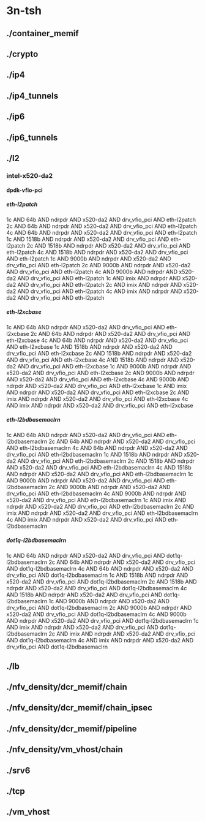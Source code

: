 # 3n-tsh
## ./container_memif
## ./crypto
## ./ip4
## ./ip4_tunnels
## ./ip6
## ./ip6_tunnels
## ./l2
### intel-x520-da2
#### dpdk-vfio-pci
##### eth-l2patch
1c AND 64b AND ndrpdr AND x520-da2 AND drv_vfio_pci AND eth-l2patch
2c AND 64b AND ndrpdr AND x520-da2 AND drv_vfio_pci AND eth-l2patch
4c AND 64b AND ndrpdr AND x520-da2 AND drv_vfio_pci AND eth-l2patch
1c AND 1518b AND ndrpdr AND x520-da2 AND drv_vfio_pci AND eth-l2patch
2c AND 1518b AND ndrpdr AND x520-da2 AND drv_vfio_pci AND eth-l2patch
4c AND 1518b AND ndrpdr AND x520-da2 AND drv_vfio_pci AND eth-l2patch
1c AND 9000b AND ndrpdr AND x520-da2 AND drv_vfio_pci AND eth-l2patch
2c AND 9000b AND ndrpdr AND x520-da2 AND drv_vfio_pci AND eth-l2patch
4c AND 9000b AND ndrpdr AND x520-da2 AND drv_vfio_pci AND eth-l2patch
1c AND imix AND ndrpdr AND x520-da2 AND drv_vfio_pci AND eth-l2patch
2c AND imix AND ndrpdr AND x520-da2 AND drv_vfio_pci AND eth-l2patch
4c AND imix AND ndrpdr AND x520-da2 AND drv_vfio_pci AND eth-l2patch
##### eth-l2xcbase
1c AND 64b AND ndrpdr AND x520-da2 AND drv_vfio_pci AND eth-l2xcbase
2c AND 64b AND ndrpdr AND x520-da2 AND drv_vfio_pci AND eth-l2xcbase
4c AND 64b AND ndrpdr AND x520-da2 AND drv_vfio_pci AND eth-l2xcbase
1c AND 1518b AND ndrpdr AND x520-da2 AND drv_vfio_pci AND eth-l2xcbase
2c AND 1518b AND ndrpdr AND x520-da2 AND drv_vfio_pci AND eth-l2xcbase
4c AND 1518b AND ndrpdr AND x520-da2 AND drv_vfio_pci AND eth-l2xcbase
1c AND 9000b AND ndrpdr AND x520-da2 AND drv_vfio_pci AND eth-l2xcbase
2c AND 9000b AND ndrpdr AND x520-da2 AND drv_vfio_pci AND eth-l2xcbase
4c AND 9000b AND ndrpdr AND x520-da2 AND drv_vfio_pci AND eth-l2xcbase
1c AND imix AND ndrpdr AND x520-da2 AND drv_vfio_pci AND eth-l2xcbase
2c AND imix AND ndrpdr AND x520-da2 AND drv_vfio_pci AND eth-l2xcbase
4c AND imix AND ndrpdr AND x520-da2 AND drv_vfio_pci AND eth-l2xcbase
##### eth-l2bdbasemaclrn
1c AND 64b AND ndrpdr AND x520-da2 AND drv_vfio_pci AND eth-l2bdbasemaclrn
2c AND 64b AND ndrpdr AND x520-da2 AND drv_vfio_pci AND eth-l2bdbasemaclrn
4c AND 64b AND ndrpdr AND x520-da2 AND drv_vfio_pci AND eth-l2bdbasemaclrn
1c AND 1518b AND ndrpdr AND x520-da2 AND drv_vfio_pci AND eth-l2bdbasemaclrn
2c AND 1518b AND ndrpdr AND x520-da2 AND drv_vfio_pci AND eth-l2bdbasemaclrn
4c AND 1518b AND ndrpdr AND x520-da2 AND drv_vfio_pci AND eth-l2bdbasemaclrn
1c AND 9000b AND ndrpdr AND x520-da2 AND drv_vfio_pci AND eth-l2bdbasemaclrn
2c AND 9000b AND ndrpdr AND x520-da2 AND drv_vfio_pci AND eth-l2bdbasemaclrn
4c AND 9000b AND ndrpdr AND x520-da2 AND drv_vfio_pci AND eth-l2bdbasemaclrn
1c AND imix AND ndrpdr AND x520-da2 AND drv_vfio_pci AND eth-l2bdbasemaclrn
2c AND imix AND ndrpdr AND x520-da2 AND drv_vfio_pci AND eth-l2bdbasemaclrn
4c AND imix AND ndrpdr AND x520-da2 AND drv_vfio_pci AND eth-l2bdbasemaclrn
##### dot1q-l2bdbasemaclrn
1c AND 64b AND ndrpdr AND x520-da2 AND drv_vfio_pci AND dot1q-l2bdbasemaclrn
2c AND 64b AND ndrpdr AND x520-da2 AND drv_vfio_pci AND dot1q-l2bdbasemaclrn
4c AND 64b AND ndrpdr AND x520-da2 AND drv_vfio_pci AND dot1q-l2bdbasemaclrn
1c AND 1518b AND ndrpdr AND x520-da2 AND drv_vfio_pci AND dot1q-l2bdbasemaclrn
2c AND 1518b AND ndrpdr AND x520-da2 AND drv_vfio_pci AND dot1q-l2bdbasemaclrn
4c AND 1518b AND ndrpdr AND x520-da2 AND drv_vfio_pci AND dot1q-l2bdbasemaclrn
1c AND 9000b AND ndrpdr AND x520-da2 AND drv_vfio_pci AND dot1q-l2bdbasemaclrn
2c AND 9000b AND ndrpdr AND x520-da2 AND drv_vfio_pci AND dot1q-l2bdbasemaclrn
4c AND 9000b AND ndrpdr AND x520-da2 AND drv_vfio_pci AND dot1q-l2bdbasemaclrn
1c AND imix AND ndrpdr AND x520-da2 AND drv_vfio_pci AND dot1q-l2bdbasemaclrn
2c AND imix AND ndrpdr AND x520-da2 AND drv_vfio_pci AND dot1q-l2bdbasemaclrn
4c AND imix AND ndrpdr AND x520-da2 AND drv_vfio_pci AND dot1q-l2bdbasemaclrn
## ./lb
## ./nfv_density/dcr_memif/chain
## ./nfv_density/dcr_memif/chain_ipsec
## ./nfv_density/dcr_memif/pipeline
## ./nfv_density/vm_vhost/chain
## ./srv6
## ./tcp
## ./vm_vhost
